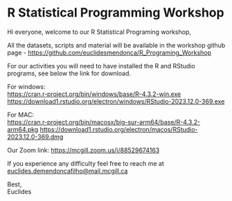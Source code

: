 # R Statistical Programming Workshop
Hi everyone, welcome to our R Statistical Programing workshop,

All the datasets, scripts and material will be available in the workshop github page - https://github.com/euclidesmendonca/R_Programing_Workshop


For our activities you will need to have installed the R and RStudio programs, see below the link for download.

For windows: \
https://cran.r-project.org/bin/windows/base/R-4.3.2-win.exe
https://download1.rstudio.org/electron/windows/RStudio-2023.12.0-369.exe


For MAC: \
https://cran.r-project.org/bin/macosx/big-sur-arm64/base/R-4.3.2-arm64.pkg
https://download1.rstudio.org/electron/macos/RStudio-2023.12.0-369.dmg

Our Zoom link: https://mcgill.zoom.us/j/88529674163

If you experience any difficulty feel free to reach  me at euclides.demendoncafilho@mail.mcgill.ca

Best,\
Euclides
